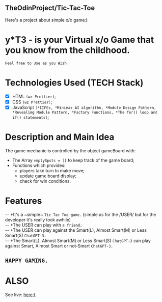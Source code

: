 ## TheOdinProject/Tic-Tac-Toe

Here's a project about simple x/o game:)<br>
# <b>y*T3</b> - is your Virtual x/o Game that you know from the childhood.<br>
`Feel free to Use as you Wish`

# Technologies Used (TECH Stack)

- [x] HTML `(wz Prettier)`;
- [x] CSS `(wz Prettier)`;
- [x] JavaScript `(*IIFEs, *Minimax AI algorithm, *Module Design Pattern, *Revealing Module Pattern, *Factory Functions, *The for() loop and if() statements)`;

# Description and Main Idea
The game mechanic is controlled by the object gameBoard with: 
- The Array `emptySpots = []` to keep track of the game board;
- Functions which provides:
  - players take turn to make move;
  - update game board display;
  - check for win conditions.

#  Features
-- +It's a ~simple~ `Tic Tac Toe game.` (simple as for the /USER/ but for the developer it's really took awhile)<br>
-- +The USER can play with `a friend;`<br>
-- +The USER can play against the Smart(L), Almost Smart(M) or Less Smart(S) `ChatGPT-3.`<br>
-- +The Smart(L), Almost Smart(M) or Less Smart(S) `ChatGPT-3` can play against Smart, Almost Smart or not-Smart `ChatGPT-3.`

## `HAPPY GAMING.`

# ALSO 

See live: <a href="">here:)</a>.